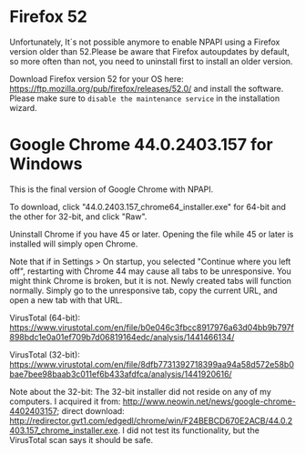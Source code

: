 # Firefox 52

Unfortunately, It´s not possible anymore to enable NPAPI using a Firefox version older than 52.Please be aware that Firefox autoupdates by default, so more often than not, you need to uninstall first to install an older version.

Download Firefox version 52 for your OS here: https://ftp.mozilla.org/pub/firefox/releases/52.0/ and install the software. Please make sure to `disable the maintenance service` in the installation wizard.


# Google Chrome 44.0.2403.157 for Windows

This is the final version of Google Chrome with NPAPI.

To download, click "44.0.2403.157_chrome64_installer.exe" for 64-bit and the other for 32-bit, and click "Raw".

Uninstall Chrome if you have 45 or later. Opening the file while 45 or later is installed will simply open Chrome.

Note that if in Settings > On startup, you selected "Continue where you left off", restarting with Chrome 44 may cause all tabs to be unresponsive. You might think Chrome is broken, but it is not. Newly created tabs will function normally. Simply go to the unresponsive tab, copy the current URL, and open a new tab with that URL.

VirusTotal (64-bit): https://www.virustotal.com/en/file/b0e046c3fbcc8917976a63d04bb9b797f898bdc1e0a01ef709b7d06819164edc/analysis/1441466134/

VirusTotal (32-bit): https://www.virustotal.com/en/file/8dfb7731392718399aa94a58d572e58b0bae7bee98baab3c011ef6b433afdfca/analysis/1441920616/

Note about the 32-bit: The 32-bit installer did not reside on any of my computers. I acquired it from: http://www.neowin.net/news/google-chrome-4402403157; direct download: http://redirector.gvt1.com/edgedl/chrome/win/F24BEBCD670E2ACB/44.0.2403.157_chrome_installer.exe. I did not test its functionality, but the VirusTotal scan says it should be safe.
